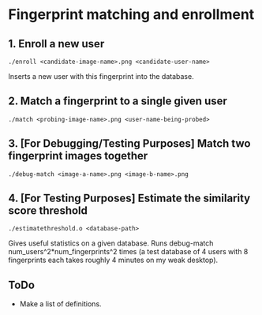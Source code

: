 # Fingerprint matching and enrollment #


## 1. Enroll a new user ##

    ./enroll <candidate-image-name>.png <candidate-user-name>

Inserts a new user with this fingerprint into the database.

## 2. Match a fingerprint to a single given user ##

    ./match <probing-image-name>.png <user-name-being-probed>

## 3. [For Debugging/Testing Purposes] Match two fingerprint images together ##

    ./debug-match <image-a-name>.png <image-b-name>.png

## 4. [For Testing Purposes] Estimate the similarity score threshold ##

    ./estimatethreshold.o <database-path>

Gives useful statistics on a given database. Runs debug-match num\_users^2*num\_fingerprints^2 times (a test database of 4 users with 8 fingerprints each takes roughly 4 minutes on my weak desktop).


## ToDo ##

  - Make a list of definitions.
